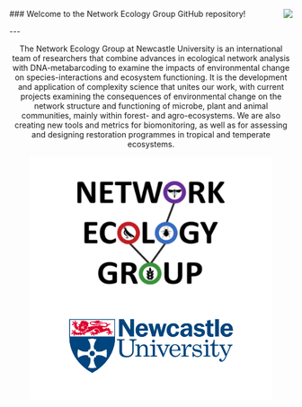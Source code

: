 <p style="text-align:left;">
  ### Welcome to the Network Ecology Group GitHub repository!
  <span style="float:right;">
    <img src="https://img.shields.io/twitter/url/https/twitter.com/NCLNEG.svg?style=social&label=Follow%20%40NCLNEG)" />
  </span>
</p>
---
<p align="center">
The Network Ecology Group at Newcastle University is an international team of researchers that combine advances in ecological network analysis with DNA-metabarcoding to examine the impacts of environmental change on species-interactions and ecosystem functioning. It is the development and application of complexity science that unites our work, with current projects examining the consequences of environmental change on the network structure and functioning of microbe, plant and animal communities, mainly within forest- and agro-ecosystems. We are also creating new tools and metrics for biomonitoring, as well as for assessing and designing restoration programmes in tropical and temperate ecosystems.
</p>

<p align="center">
  <img src="https://github.com/NewcastleUni-NetworkEcologyGroup/.github/blob/main/images/NEG_github.png" />
</p>



<!-- <p align="center">
  <img src="https://img.shields.io/badge/RStudio-4285F4?style=plastic&logo=rstudio&logoColor=white" /><img src="https://img.shields.io/badge/Visual%20Studio%20Code-0078d7.svg?style=plastic&logo=visual-studio-code&logoColor=white" /><img src="https://img.shields.io/badge/r-%23276DC3.svg?style=plastic&logo=r&logoColor=white" /><img src="https://img.shields.io/badge/python-3670A0?style=plastic&logo=python&logoColor=ffdd54" />
</p> -->